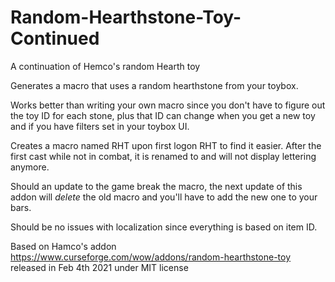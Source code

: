 # Random-Hearthstone-Toy-Continued
A continuation of  Hemco's random Hearth toy

Generates a macro that uses a random hearthstone from your toybox.

Works better than writing your own macro since you don't have to figure out the toy ID for each stone, plus that ID can change when you get a new toy and if you have filters set in your toybox UI.

Creates a macro named RHT upon first logon RHT to find it easier.  After the first cast while not in combat, it is renamed to <space> and will not display lettering anymore.

Should an update to the game break the macro, the next update of this addon will _delete_ the old macro and you'll have to add the new one to your bars.
  
Should be no issues with localization since everything is based on item ID.


Based on Hamco's addon https://www.curseforge.com/wow/addons/random-hearthstone-toy released in Feb 4th 2021 under MIT license 

